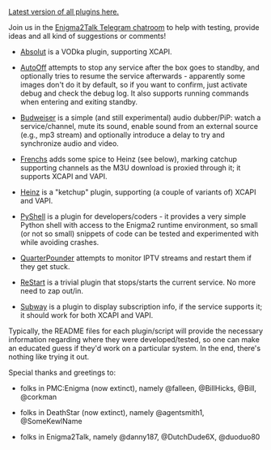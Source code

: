 [Latest version of all plugins here.](https://oottppxx.github.io/enigma2/latest/index.html)

Join us in the [Enigma2Talk Telegram chatroom](https://t.me/talkenigma2)
to help with testing, provide ideas and all kind of suggestions or comments!

* [Absolut](https://github.com/oottppxx/enigma2/tree/master/plugins/absolut) is a VODka plugin, supporting XCAPI.

* [AutoOff](https://github.com/oottppxx/enigma2/tree/master/plugins/autooff) attempts to stop any service after the box goes to standby, and optionally tries to resume the service afterwards - apparently some images don't do it by default, so if you want to confirm, just activate debug and check the debug log. It also supports running commands when entering and exiting standby.

* [Budweiser](https://github.com/oottppxx/enigma2/tree/master/plugins/budweiser) is a simple (and still experimental) audio dubber/PiP: watch a service/channel, mute its sound, enable sound from an external source (e.g., mp3 stream) and optionally introduce a delay to try and synchronize audio and video.

* [Frenchs](https://github.com/oottppxx/enigma2/tree/master/plugins/frenchs) adds some spice to Heinz (see below), marking catchup supporting channels as the M3U download is proxied through it; it supports XCAPI and VAPI.

* [Heinz](https://github.com/oottppxx/enigma2/tree/master/plugins/heinz) is a "ketchup" plugin, supporting (a couple of variants of) XCAPI and VAPI.

* [PyShell](https://github.com/oottppxx/enigma2/tree/master/plugins/pyshell) is a plugin for developers/coders - it provides a very simple Python shell with access to the Enigma2 runtime environment, so small (or not so small) snippets of code can be tested and experimented with while avoiding crashes.

* [QuarterPounder](https://github.com/oottppxx/enigma2/tree/master/plugins/quarterpounder) attempts to monitor IPTV streams and restart them if they get stuck.

* [ReStart](https://github.com/oottppxx/enigma2/tree/master/plugins/restart) is a trivial plugin that stops/starts the current service. No more need to zap out/in.

* [Subway](https://github.com/oottppxx/enigma2/tree/master/plugins/subway) is a plugin to display subscription info, if the service supports it; it should work for both XCAPI and VAPI.

Typically, the README files for each plugin/script will provide the necessary information
regarding where they were developed/tested, so one can make an educated guess if they'd
work on a particular system. In the end, there's nothing like trying it out.

Special thanks and greetings to:

* folks in PMC:Enigma (now extinct), namely @falleen, @BillHicks, @Bill, @corkman

* folks in DeathStar (now extinct), namely @agentsmith1, @SomeKewlName

* folks in Enigma2Talk, namely @danny187, @DutchDude6X, @duoduo80
